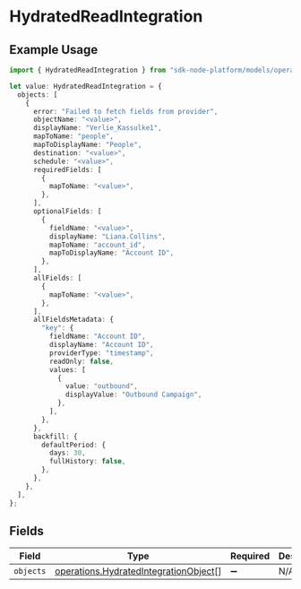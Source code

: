# HydratedReadIntegration

## Example Usage

```typescript
import { HydratedReadIntegration } from "sdk-node-platform/models/operations";

let value: HydratedReadIntegration = {
  objects: [
    {
      error: "Failed to fetch fields from provider",
      objectName: "<value>",
      displayName: "Verlie_Kassulke1",
      mapToName: "people",
      mapToDisplayName: "People",
      destination: "<value>",
      schedule: "<value>",
      requiredFields: [
        {
          mapToName: "<value>",
        },
      ],
      optionalFields: [
        {
          fieldName: "<value>",
          displayName: "Liana.Collins",
          mapToName: "account_id",
          mapToDisplayName: "Account ID",
        },
      ],
      allFields: [
        {
          mapToName: "<value>",
        },
      ],
      allFieldsMetadata: {
        "key": {
          fieldName: "Account ID",
          displayName: "Account ID",
          providerType: "timestamp",
          readOnly: false,
          values: [
            {
              value: "outbound",
              displayValue: "Outbound Campaign",
            },
          ],
        },
      },
      backfill: {
        defaultPeriod: {
          days: 30,
          fullHistory: false,
        },
      },
    },
  ],
};
```

## Fields

| Field                                                                                          | Type                                                                                           | Required                                                                                       | Description                                                                                    |
| ---------------------------------------------------------------------------------------------- | ---------------------------------------------------------------------------------------------- | ---------------------------------------------------------------------------------------------- | ---------------------------------------------------------------------------------------------- |
| `objects`                                                                                      | [operations.HydratedIntegrationObject](../../models/operations/hydratedintegrationobject.md)[] | :heavy_minus_sign:                                                                             | N/A                                                                                            |